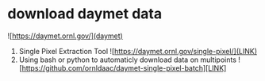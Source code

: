 # download daymet data

![https://daymet.ornl.gov/](daymet)

1. Single Pixel Extraction Tool ![https://daymet.ornl.gov/single-pixel/](LINK)
2. Using bash or python to automaticly download data on multipoints  ![https://github.com/ornldaac/daymet-single-pixel-batch][LINK] 
